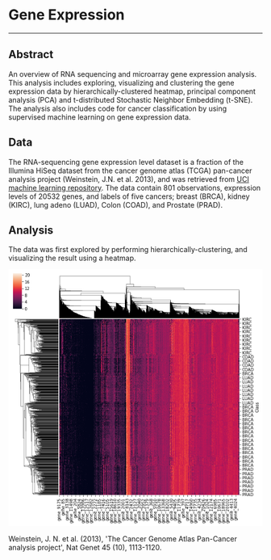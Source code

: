 # Gene Expression
---
## Abstract
An overview of RNA sequencing and microarray gene expression analysis. This analysis includes exploring, visualizing and clustering the gene expression data by hierarchically-clustered heatmap, principal component analysis (PCA) and t-distributed Stochastic Neighbor Embedding (t-SNE). The analysis also includes code for cancer classification by using supervised machine learning on gene expression data.    


## Data
The RNA-sequencing gene expression level dataset is a fraction of the Illumina HiSeq dataset from  the cancer genome atlas (TCGA) pan-cancer analysis project (Weinstein, J.N. et al. 2013), and was retrieved from [UCI machine learning repository](https://archive.ics.uci.edu/ml/datasets/gene+expression+cancer+RNA-Seq). The data contain 801 observations, expression levels of 20532 genes, and labels of five cancers; breast (BRCA), kidney (KIRC), lung adeno (LUAD), Colon (COAD), and Prostate (PRAD). 

## Analysis
The data was first explored by performing hierarchically-clustering, and visualizing the result using a heatmap.

![heatmap](hi_cl_heatmap.png) 



Weinstein, J. N. et al. (2013), 'The Cancer Genome Atlas Pan-Cancer analysis project', Nat Genet 45 (10), 1113-1120. 
